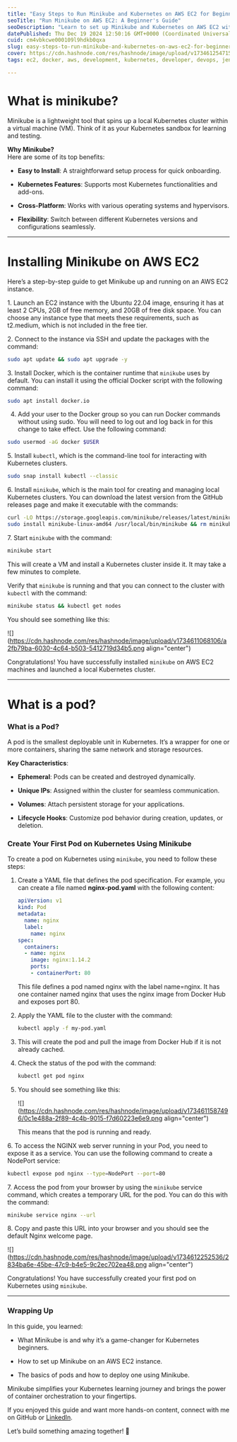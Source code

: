 ```yaml
---
title: "Easy Steps to Run Minikube and Kubernetes on AWS EC2 for Beginners"
seoTitle: "Run Minikube on AWS EC2: A Beginner's Guide"
seoDescription: "Learn to set up Minikube and Kubernetes on AWS EC2 with this beginner-friendly guide. Start running local clusters with ease!"
datePublished: Thu Dec 19 2024 12:50:16 GMT+0000 (Coordinated Universal Time)
cuid: cm4vbkcwe000109l9hdkb0qxa
slug: easy-steps-to-run-minikube-and-kubernetes-on-aws-ec2-for-beginners
cover: https://cdn.hashnode.com/res/hashnode/image/upload/v1734612547155/63bffcec-bde5-4e80-9e06-21a1fccbc8f7.png
tags: ec2, docker, aws, development, kubernetes, developer, devops, jenkins, ci-cd, devops-articles, 90daysofdevops, trainwithshubham, 90daysofdevops-chanllenge

---
```


# **What is minikube?**

Minikube is a lightweight tool that spins up a local Kubernetes cluster within a virtual machine (VM). Think of it as your Kubernetes sandbox for learning and testing.

**Why Minikube?**  
Here are some of its top benefits:

* **Easy to Install**: A straightforward setup process for quick onboarding.
    
* **Kubernetes Features**: Supports most Kubernetes functionalities and add-ons.
    
* **Cross-Platform**: Works with various operating systems and hypervisors.
    
* **Flexibility**: Switch between different Kubernetes versions and configurations seamlessly.
    

---

# Installing Minikube on AWS EC2

Here’s a step-by-step guide to get Minikube up and running on an AWS EC2 instance.

1\. Launch an EC2 instance with the Ubuntu 22.04 image, ensuring it has at least 2 CPUs, 2GB of free memory, and 20GB of free disk space. You can choose any instance type that meets these requirements, such as t2.medium, which is not included in the free tier.

2\. Connect to the instance via SSH and update the packages with the command:

```bash
sudo apt update && sudo apt upgrade -y
```

3\. Install Docker, which is the container runtime that `minikube` uses by default. You can install it using the official Docker script with the following command:

```bash
sudo apt install docker.io
```

4. Add your user to the Docker group so you can run Docker commands without using sudo. You will need to log out and log back in for this change to take effect. Use the following command:
    

```bash
sudo usermod -aG docker $USER
```

5\. Install `kubectl`, which is the command-line tool for interacting with Kubernetes clusters.

```bash
sudo snap install kubectl --classic
```

6\. Install `minikube`, which is the main tool for creating and managing local Kubernetes clusters. You can download the latest version from the GitHub releases page and make it executable with the commands:

```bash
curl -LO https://storage.googleapis.com/minikube/releases/latest/minikube-linux-amd64
sudo install minikube-linux-amd64 /usr/local/bin/minikube && rm minikube-linux-amd64
```

7\. Start `minikube` with the command:

```bash
minikube start
```

This will create a VM and install a Kubernetes cluster inside it. It may take a few minutes to complete.

Verify that `minikube` is running and that you can connect to the cluster with `kubectl` with the command:

```bash
minikube status && kubectl get nodes
```

You should see something like this:

![](https://cdn.hashnode.com/res/hashnode/image/upload/v1734611068106/a2fb79ba-6030-4c64-b503-5412719d34b5.png align="center")

Congratulations! You have successfully installed `minikube` on AWS EC2 machines and launched a local Kubernetes cluster.

---

# **What is a pod?**

### **What is a Pod?**

A pod is the smallest deployable unit in Kubernetes. It’s a wrapper for one or more containers, sharing the same network and storage resources.

**Key Characteristics**:

* **Ephemeral**: Pods can be created and destroyed dynamically.
    
* **Unique IPs**: Assigned within the cluster for seamless communication.
    
* **Volumes**: Attach persistent storage for your applications.
    
* **Lifecycle Hooks**: Customize pod behavior during creation, updates, or deletion.
    

### **Create Your First Pod on Kubernetes Using Minikube**

To create a pod on Kubernetes using `minikube`, you need to follow these steps:

1. Create a YAML file that defines the pod specification. For example, you can create a file named **nginx-pod.yaml** with the following content:
    
    ```yaml
    apiVersion: v1
    kind: Pod
    metadata:
      name: nginx
      label:
        name: nginx
    spec:
      containers:
      - name: nginx
        image: nginx:1.14.2
        ports:
        - containerPort: 80
    ```
    
    This file defines a pod named nginx with the label name=nginx. It has one container named nginx that uses the nginx image from Docker Hub and exposes port 80.
    
2. Apply the YAML file to the cluster with the command:
    
    ```bash
    kubectl apply -f my-pod.yaml
    ```
    
3. This will create the pod and pull the image from Docker Hub if it is not already cached.
    
4. Check the status of the pod with the command:
    
    ```bash
    kubectl get pod nginx
    ```
    
5. You should see something like this:
    
    ![](https://cdn.hashnode.com/res/hashnode/image/upload/v1734611587496/0c1e488a-2f89-4c4b-9015-f7d60223e6e9.png align="center")
    
    This means that the pod is running and ready.
    

6\. To access the NGINX web server running in your Pod, you need to expose it as a service. You can use the following command to create a NodePort service:

```bash
kubectl expose pod nginx --type=NodePort --port=80
```

7\. Access the pod from your browser by using the `minikube` service command, which creates a temporary URL for the pod. You can do this with the command:

```bash
minikube service nginx --url
```

8\. Copy and paste this URL into your browser and you should see the default Nginx welcome page.

![](https://cdn.hashnode.com/res/hashnode/image/upload/v1734612252536/2834ba6e-45be-47c9-b4e5-9c2ec702ea48.png align="center")

Congratulations! You have successfully created your first pod on Kubernetes using `minikube`.

---

### **Wrapping Up**

In this guide, you learned:

* What Minikube is and why it’s a game-changer for Kubernetes beginners.
    
* How to set up Minikube on an AWS EC2 instance.
    
* The basics of pods and how to deploy one using Minikube.
    

Minikube simplifies your Kubernetes learning journey and brings the power of container orchestration to your fingertips.

If you enjoyed this guide and want more hands-on content, connect with me on GitHub or [LinkedIn](https://www.linkedin.com/in/harsh-soni-007hs/).

Let’s build something amazing together! 🚀